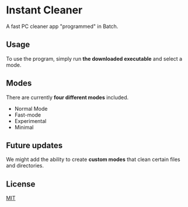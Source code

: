 # Instant Cleaner

A fast PC cleaner app "programmed" in Batch.

## Usage

To use the program, simply run **the downloaded executable** and select a mode.

## Modes

There are currently **four different modes** included.

- Normal Mode
- Fast-mode
- Experimental
- Minimal

## Future updates

We might add the ability to create **custom modes** that clean certain files and directories.

## License
[MIT](https://choosealicense.com/licenses/mit/)
